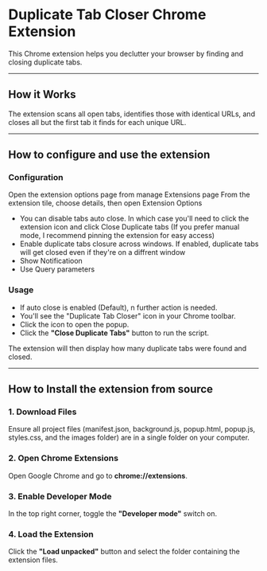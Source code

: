 # Duplicate Tab Closer Chrome Extension

This Chrome extension helps you declutter your browser by finding and closing duplicate tabs.

---

## How it Works

The extension scans all open tabs, identifies those with identical URLs, and closes all but the first tab it finds for each unique URL.

---

## How to configure and use the extension

### Configuration
Open the extension options page from manage Extensions page
From the extension tile, choose details, then open Extension Options
 * You can disable tabs auto close. In which case you'll need to click the extension icon and click Close Duplicate tabs (If you prefer manual mode, I recommend pinning the extension for easy access)
 * Enable duplicate tabs closure across windows. If enabled, duplicate tabs will get closed even if they're on a diffrent window
 * Show Notificatioon
 * Use Query parameters
### Usage
- If auto close is enabled (Default), n further action is needed.
- You'll see the "Duplicate Tab Closer" icon in your Chrome toolbar.
- Click the icon to open the popup.
- Click the **"Close Duplicate Tabs"** button to run the script.

The extension will then display how many duplicate tabs were found and closed.

---

## How to Install the extension from source

### 1. Download Files

Ensure all project files (manifest.json, background.js, popup.html, popup.js, styles.css, and the images folder) are in a single folder on your computer.

### 2. Open Chrome Extensions

Open Google Chrome and go to **chrome://extensions**.

### 3. Enable Developer Mode

In the top right corner, toggle the **"Developer mode"** switch on.

### 4. Load the Extension

Click the **"Load unpacked"** button and select the folder containing the extension files.

